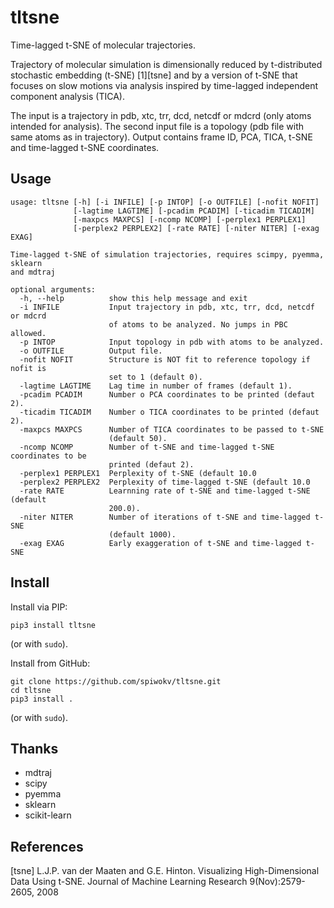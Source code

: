 # tltsne

Time-lagged t-SNE of molecular trajectories.

Trajectory of molecular simulation is dimensionally reduced by t-distributed stochastic embedding (t-SNE)
[1][tsne] and by a version of t-SNE that focuses on slow motions via analysis inspired by time-lagged
independent component analysis (TICA).

The input is a trajectory in pdb, xtc, trr, dcd, netcdf or mdcrd (only atoms intended for analysis).
The second input file is a topology (pdb file with same atoms as in trajectory). Output contains
frame ID, PCA, TICA, t-SNE and time-lagged t-SNE coordinates.

## Usage

```
usage: tltsne [-h] [-i INFILE] [-p INTOP] [-o OUTFILE] [-nofit NOFIT]
              [-lagtime LAGTIME] [-pcadim PCADIM] [-ticadim TICADIM]
              [-maxpcs MAXPCS] [-ncomp NCOMP] [-perplex1 PERPLEX1]
              [-perplex2 PERPLEX2] [-rate RATE] [-niter NITER] [-exag EXAG]

Time-lagged t-SNE of simulation trajectories, requires scimpy, pyemma, sklearn
and mdtraj

optional arguments:
  -h, --help          show this help message and exit
  -i INFILE           Input trajectory in pdb, xtc, trr, dcd, netcdf or mdcrd
                      of atoms to be analyzed. No jumps in PBC allowed.
  -p INTOP            Input topology in pdb with atoms to be analyzed.
  -o OUTFILE          Output file.
  -nofit NOFIT        Structure is NOT fit to reference topology if nofit is
                      set to 1 (default 0).
  -lagtime LAGTIME    Lag time in number of frames (default 1).
  -pcadim PCADIM      Number o PCA coordinates to be printed (defaut 2).
  -ticadim TICADIM    Number o TICA coordinates to be printed (defaut 2).
  -maxpcs MAXPCS      Number of TICA coordinates to be passed to t-SNE
                      (default 50).
  -ncomp NCOMP        Number of t-SNE and time-lagged t-SNE coordinates to be
                      printed (defaut 2).
  -perplex1 PERPLEX1  Perplexity of t-SNE (default 10.0
  -perplex2 PERPLEX2  Perplexity of time-lagged t-SNE (default 10.0
  -rate RATE          Learnning rate of t-SNE and time-lagged t-SNE (default
                      200.0).
  -niter NITER        Number of iterations of t-SNE and time-lagged t-SNE
                      (default 1000).
  -exag EXAG          Early exaggeration of t-SNE and time-lagged t-SNE
```

## Install

Install via PIP:
```
pip3 install tltsne
```
(or with `sudo`).

Install from GitHub:
```
git clone https://github.com/spiwokv/tltsne.git
cd tltsne
pip3 install .
```
(or with `sudo`).

## Thanks

* mdtraj
* scipy
* pyemma
* sklearn
* scikit-learn

## References

[tsne] L.J.P. van der Maaten and G.E. Hinton. Visualizing High-Dimensional Data Using t-SNE. Journal of Machine Learning Research 9(Nov):2579-2605, 2008




